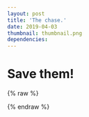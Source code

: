 ```yaml
---
layout: post
title: 'The chase.'
date: 2019-04-03
thumbnail: thumbnail.png
dependencies:
---
```


# Save them!

{% raw %}

<script src="https://cdnjs.cloudflare.com/ajax/libs/p5.js/0.7.3/p5.min.js"></script>
<script src="https://cdnjs.cloudflare.com/ajax/libs/p5.js/0.7.3/addons/p5.dom.min.js"></script>

<script src="p5/chase_overlay.js"></script>

{% endraw %}
